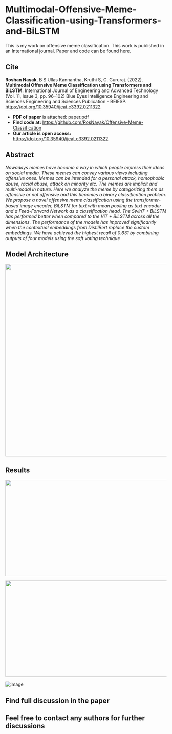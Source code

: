 # Multimodal-Offensive-Meme-Classification-using-Transformers-and-BiLSTM
This is my work on offensive meme classification. This work is published in an International journal. Paper and code can be found here.

## Cite 

**Roshan Nayak**, B S Ullas Kannantha, Kruthi S, C. Gururaj. (2022). **Multimodal Offensive Meme Classification using Transformers and BiLSTM**. International Journal of Engineering and Advanced Technology (Vol. 11, Issue 3, pp. 96–102) Blue Eyes Intelligence Engineering and Sciences Engineering and Sciences Publication - BEIESP. https://doi.org/10.35940/ijeat.c3392.0211322

* **PDF of paper** is attached: paper.pdf
* **Find code at:** https://github.com/RosNayak/Offensive-Meme-Classification
* **Our article is open access:** https://doi.org/10.35940/ijeat.c3392.0211322

## Abstract
*Nowadays memes have become a way in which people express their ideas on social media. These memes can convey various views including offensive ones. Memes can be intended for a personal attack, homophobic abuse, racial abuse, attack on minority etc. The memes are implicit and multi-modal in nature. Here we analyze the meme by categorizing them as offensive or not offensive and this becomes a binary classification problem. We propose a novel offensive meme classification using the transformer-based image encoder, BiLSTM for text with mean pooling as text encoder and a Feed-Forward Network as a classification head. The SwinT + BiLSTM has performed better when compared to the ViT + BiLSTM across all the dimensions. The performance of the models has improved significantly when the contextual embeddings from DistilBert replace the custom embeddings. We have achieved the highest recall of 0.631 by combining outputs of four models using the soft voting technique*

## Model Architecture
<p align="center">
<img  src="https://user-images.githubusercontent.com/46472021/158046394-ba1a62c4-728e-49d9-a761-857da483a3a7.png" width="600" height ="600" />
 </p> 
 
 ## Results
 
 <p align="center">
<img  src="https://user-images.githubusercontent.com/46472021/158046446-4731c81b-3ccc-4ca7-bd50-67111b4fa0e6.png" width="850" height ="300" />
 </p> 
 
<p align="center">
<img  src="https://user-images.githubusercontent.com/46472021/158046482-e662f247-741f-43ed-9d62-9df3927262c0.png" width="850" height ="300" />
 </p> 
 

![image](https://user-images.githubusercontent.com/46472021/158046713-fa399068-f57f-4721-8c15-03b7c4ed78fc.png)

## Find full discussion in the paper

## Feel free to contact any authors for further discussions
